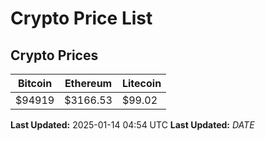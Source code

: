 # Crypto Price List

## Crypto Prices
| Bitcoin | Ethereum | Litecoin |
| ------- | -------- | -------- |
| $94919 | $3166.53 | $99.02 |
**Last Updated:** 2025-01-14 04:54 UTC
**Last Updated:** $DATE$
